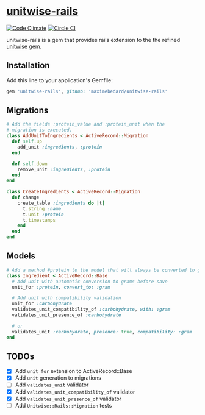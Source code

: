 # [unitwise-rails](http://github.com/maximebedard/unitwise-rails)

[![Code Climate](https://codeclimate.com/github/maximebedard/unitwise-rails/badges/gpa.svg)](https://codeclimate.com/github/maximebedard/unitwise-rails) [![Circle CI](https://circleci.com/gh/maximebedard/unitwise-rails.svg?style=svg)](https://circleci.com/gh/maximebedard/unitwise-rails)

unitwise-rails is a gem that provides rails extension to the the refined
[unitwise](https://github.com/joshwlewis/unitwise) gem.

## Installation

Add this line to your application's Gemfile:

```ruby
gem 'unitwise-rails', github: 'maximebedard/unitwise-rails'
```

## Migrations

```ruby
# Add the fields :protein_value and :protein_unit when the
# migration is executed.
class AddUnitToIngredients < ActiveRecord::Migration
  def self.up
    add_unit :ingredients, :protein
  end

  def self.down
    remove_unit :ingredients, :protein
  end
end

class CreateIngredients < ActiveRecord::Migration
  def change
    create_table :ingredients do |t|
      t.string :name
      t.unit :protein
      t.timestamps
    end
  end
end
```

## Models

```ruby
# Add a method #protein to the model that will always be converted to grams
class Ingredient < ActiveRecord::Base
  # Add unit with automatic conversion to grams before save
  unit_for :protein, convert_to: :gram

  # Add unit with compatibility validation
  unit_for :carbohydrate
  validates_unit_compatibility_of :carbohydrate, with: :gram
  validates_unit_presence_of :carbohydrate

  # or
  validates_unit :carbohydrate, presence: true, compatibility: :gram
end
```

## TODOs

- [x] Add `unit_for` extension to ActiveRecord::Base
- [x] Add `unit` generation to migrations
- [ ] Add `validates_unit` validator
- [x] Add `validates_unit_compatibility_of` validator
- [x] Add `validates_unit_presence_of` validator
- [ ] Add `Unitwise::Rails::Migration` tests